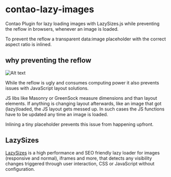 # contao-lazy-images
Contao Plugin for lazy loading images with LazySizes.js while preventing the reflow in browsers, whenever an image is loaded.

To prevent the reflow a transparent data:image placeholder with the correct aspect ratio is inlined.

## why preventing the reflow
![Alt text](../screenshot/image.jpg?raw=true)

While the reflow is ugly and consumes computing power it also prevents issues with JavaScript layout solutions.

JS libs like Masonry or GreenSock measure dimensions and than layout elements.
If anything is changing layout afterwards, like an image that got (lazy)loaded, the JS layout gets messed up.
In such cases the JS functions have to be updated any time an image is loaded.

Inlining a tiny placeholder prevents this issue from happening upfront.


## LazySizes
[LazySizes](https://github.com/aFarkas/lazysizes) is a high performance and SEO friendly lazy loader for images (responsive and normal), iframes and more, that detects any visibility changes triggered through user interaction, CSS or JavaScript without configuration.
